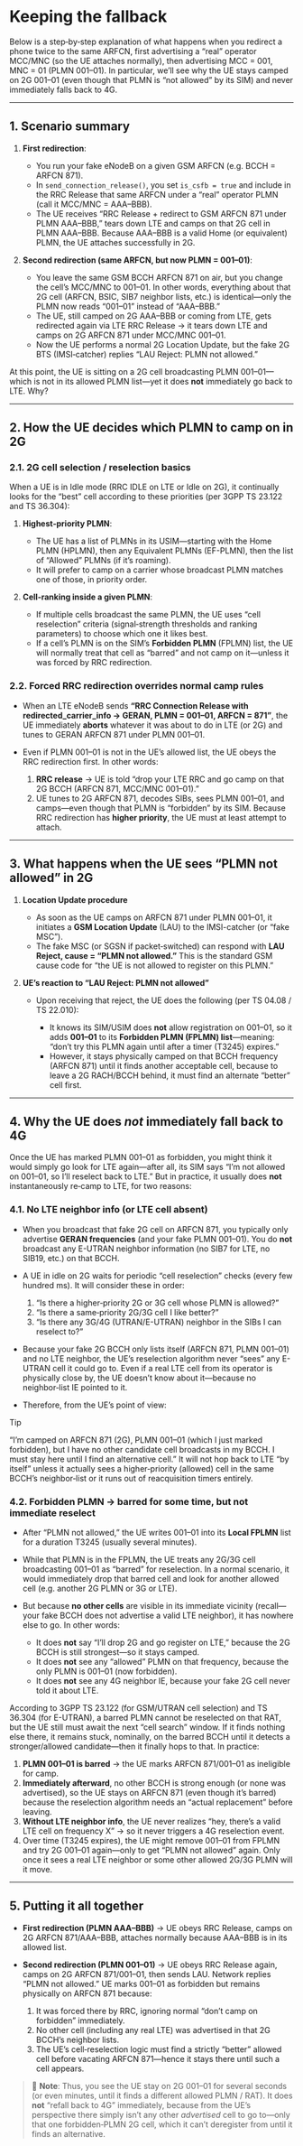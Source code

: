# Keeping the fallback

Below is a step‐by‐step explanation of what happens when you redirect a phone twice to the same ARFCN, first advertising a “real” operator MCC/MNC (so the UE attaches normally), then advertising MCC = 001, MNC = 01 (PLMN 001–01). In particular, we’ll see why the UE stays camped on 2G 001–01 (even though that PLMN is “not allowed” by its SIM) and never immediately falls back to 4G.

---

## 1. Scenario summary

1. **First redirection**:

   * You run your fake eNodeB on a given GSM ARFCN (e.g. BCCH = ARFCN 871).
   * In `send_connection_release()`, you set `is_csfb = true` and include in the RRC Release that same ARFCN under a “real” operator PLMN (call it MCC/MNC = AAA–BBB).
   * The UE receives “RRC Release + redirect to GSM ARFCN 871 under PLMN AAA–BBB,” tears down LTE and camps on that 2G cell in PLMN AAA–BBB. Because AAA–BBB is a valid Home (or equivalent) PLMN, the UE attaches successfully in 2G.

2. **Second redirection (same ARFCN, but now PLMN = 001–01)**:

   * You leave the same GSM BCCH ARFCN 871 on air, but you change the cell’s MCC/MNC to 001–01. In other words, everything about that 2G cell (ARFCN, BSIC, SIB7 neighbor lists, etc.) is identical—only the PLMN now reads “001–01” instead of “AAA–BBB.”
   * The UE, still camped on 2G AAA–BBB or coming from LTE, gets redirected again via LTE RRC Release → it tears down LTE and camps on 2G ARFCN 871 under MCC/MNC 001–01.
   * Now the UE performs a normal 2G Location Update, but the fake 2G BTS (IMSI‐catcher) replies “LAU Reject: PLMN not allowed.”

At this point, the UE is sitting on a 2G cell broadcasting PLMN 001–01—which is not in its allowed PLMN list—yet it does **not** immediately go back to LTE. Why?

---

## 2. How the UE decides which PLMN to camp on in 2G

### 2.1. 2G cell selection / reselection basics

When a UE is in Idle mode (RRC IDLE on LTE or Idle on 2G), it continually looks for the “best” cell according to these priorities (per 3GPP TS 23.122 and TS 36.304):

1. **Highest‐priority PLMN**:

   * The UE has a list of PLMNs in its USIM—starting with the Home PLMN (HPLMN), then any Equivalent PLMNs (EF-PLMN), then the list of “Allowed” PLMNs (if it’s roaming).
   * It will prefer to camp on a carrier whose broadcast PLMN matches one of those, in priority order.

2. **Cell‐ranking inside a given PLMN**:

   * If multiple cells broadcast the same PLMN, the UE uses “cell reselection” criteria (signal‐strength thresholds and ranking parameters) to choose which one it likes best.
   * If a cell’s PLMN is on the SIM’s **Forbidden PLMN** (FPLMN) list, the UE will normally treat that cell as “barred” and not camp on it—unless it was forced by RRC redirection.

### 2.2. Forced RRC redirection overrides normal camp rules

* When an LTE eNodeB sends **“RRC Connection Release with redirected\_carrier\_info → GERAN, PLMN = 001–01, ARFCN = 871”**, the UE immediately **aborts** whatever it was about to do in LTE (or 2G) and tunes to GERAN ARFCN 871 under PLMN 001–01.
* Even if PLMN 001–01 is not in the UE’s allowed list, the UE obeys the RRC redirection first. In other words:

  1. **RRC release** → UE is told “drop your LTE RRC and go camp on that 2G BCCH (ARFCN 871, MCC/MNC 001–01).”
  2. UE tunes to 2G ARFCN 871, decodes SIBs, sees PLMN 001–01, and camps—even though that PLMN is “forbidden” by its SIM. Because RRC redirection has **higher priority**, the UE must at least attempt to attach.

---

## 3. What happens when the UE sees “PLMN not allowed” in 2G

1. **Location Update procedure**

   * As soon as the UE camps on ARFCN 871 under PLMN 001–01, it initiates a **GSM Location Update** (LAU) to the IMSI-catcher (or “fake MSC”).
   * The fake MSC (or SGSN if packet‐switched) can respond with **LAU Reject, cause = “PLMN not allowed.”** This is the standard GSM cause code for “the UE is not allowed to register on this PLMN.”

2. **UE’s reaction to “LAU Reject: PLMN not allowed”**

   * Upon receiving that reject, the UE does the following (per TS 04.08 / TS 22.010):

     * It knows its SIM/USIM does **not** allow registration on 001–01, so it adds **001–01** to its **Forbidden PLMN (FPLMN) list**—meaning: “don’t try this PLMN again until after a timer (T3245) expires.”
     * However, it stays physically camped on that BCCH frequency (ARFCN 871) until it finds another acceptable cell, because to leave a 2G RACH/BCCH behind, it must find an alternate “better” cell first.

---

## 4. Why the UE does *not* immediately fall back to 4G

Once the UE has marked PLMN 001–01 as forbidden, you might think it would simply go look for LTE again—after all, its SIM says “I’m not allowed on 001–01, so I’ll reselect back to LTE.” But in practice, it usually does **not** instantaneously re‐camp to LTE, for two reasons:

### 4.1. No LTE neighbor info (or LTE cell absent)

* When you broadcast that fake 2G cell on ARFCN 871, you typically only advertise **GERAN frequencies** (and your fake PLMN 001–01). You do **not** broadcast any E-UTRAN neighbor information (no SIB7 for LTE, no SIB19, etc.) on that BCCH.

* A UE in idle on 2G waits for periodic “cell reselection” checks (every few hundred ms). It will consider these in order:

  1. “Is there a higher‐priority 2G or 3G cell whose PLMN is allowed?”
  2. “Is there a same‐priority 2G/3G cell I like better?”
  3. “Is there any 3G/4G (UTRAN/E-UTRAN) neighbor in the SIBs I can reselect to?”

* Because your fake 2G BCCH only lists itself (ARFCN 871, PLMN 001–01) and no LTE neighbor, the UE’s reselection algorithm never “sees” any E-UTRAN cell it could go to. Even if a real LTE cell from its operator is physically close by, the UE doesn’t know about it—because no neighbor‐list IE pointed to it.
* Therefore, from the UE’s point of view:

> [!TIP]
> “I’m camped on ARFCN 871 (2G), PLMN 001–01 (which I just marked forbidden), but I have no other candidate cell broadcasts in my BCCH. I must stay here until I find an alternative cell.”
  > It will not hop back to LTE “by itself” unless it actually sees a higher‐priority (allowed) cell in the same BCCH’s neighbor‐list or it runs out of reacquisition timers entirely.

### 4.2. Forbidden PLMN → barred for some time, but not immediate reselect

* After “PLMN not allowed,” the UE writes 001–01 into its **Local FPLMN** list for a duration T3245 (usually several minutes).
* While that PLMN is in the FPLMN, the UE treats any 2G/3G cell broadcasting 001–01 as “barred” for reselection. In a normal scenario, it would immediately drop that barred cell and look for another allowed cell (e.g. another 2G PLMN or 3G or LTE).
* But because **no other cells** are visible in its immediate vicinity (recall—your fake BCCH does not advertise a valid LTE neighbor), it has nowhere else to go. In other words:

  * It does **not** say “I’ll drop 2G and go register on LTE,” because the 2G BCCH is still strongest—so it stays camped.
  * It does **not** see any “allowed” PLMN on that frequency, because the only PLMN is 001–01 (now forbidden).
  * It does **not** see any 4G neighbor IE, because your fake 2G cell never told it about LTE.

According to 3GPP TS 23.122 (for GSM/UTRAN cell selection) and TS 36.304 (for E-UTRAN), a barred PLMN cannot be reselected on that RAT, but the UE still must await the next “cell search” window. If it finds nothing else there, it remains stuck, nominally, on the barred BCCH until it detects a stronger/allowed candidate—then it finally hops to that. In practice:

1. **PLMN 001–01 is barred** → the UE marks ARFCN 871/001–01 as ineligible for camp.
2. **Immediately afterward**, no other BCCH is strong enough (or none was advertised), so the UE stays on ARFCN 871 (even though it’s barred) because the reselection algorithm needs an “actual replacement” before leaving.
3. **Without LTE neighbor info**, the UE never realizes “hey, there’s a valid LTE cell on frequency X” → so it never triggers a 4G reselection event.
4. Over time (T3245 expires), the UE might remove 001–01 from FPLMN and try 2G 001–01 again—only to get “PLMN not allowed” again. Only once it sees a real LTE neighbor or some other allowed 2G/3G PLMN will it move.

---

## 5. Putting it all together

* **First redirection (PLMN AAA–BBB)** → UE obeys RRC Release, camps on 2G ARFCN 871/AAA–BBB, attaches normally because AAA–BBB is in its allowed list.
* **Second redirection (PLMN 001–01)** → UE obeys RRC Release again, camps on 2G ARFCN 871/001–01, then sends LAU. Network replies “PLMN not allowed.” UE marks 001–01 as forbidden but remains physically on ARFCN 871 because:

  1. It was forced there by RRC, ignoring normal “don’t camp on forbidden” immediately.
  2. No other cell (including any real LTE) was advertised in that 2G BCCH’s neighbor lists.
  3. The UE’s cell‐reselection logic must find a strictly “better” allowed cell before vacating ARFCN 871—hence it stays there until such a cell appears.

> :memo: **Note**: Thus, you see the UE stay on 2G 001–01 for several seconds (or even minutes, until it finds a different allowed PLMN / RAT). It does **not** “refall back to 4G” immediately, because from the UE’s perspective there simply isn’t any other *advertised* cell to go to—only that one forbidden‐PLMN 2G cell, which it can’t deregister from until it finds an alternative.
